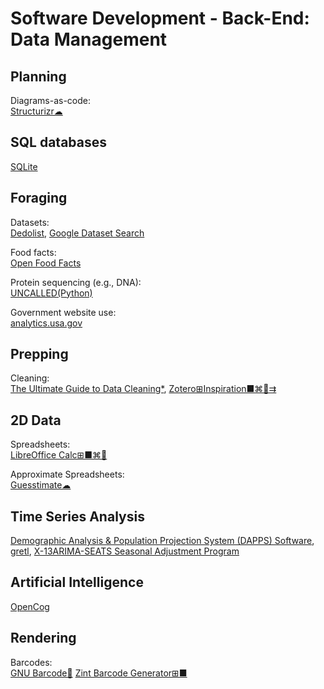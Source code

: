 # Software Development - Back-End: Data Management

## Planning

Diagrams-as-code:  
[Structurizr☁](https://structurizr.com/)

## SQL databases

[SQLite](https://sqlite.org/index.html)

## Foraging

Datasets:  
[Dedolist](https://dedolist.com/),
[Google Dataset Search](https://toolbox.google.com/datasetsearch)

Food facts:  
[Open Food Facts](https://openfoodfacts.org)

Protein sequencing (e.g., DNA):  
[UNCALLED(Python)](https://github.com/skovaka/UNCALLED)

Government website use:  
[analytics.usa.gov](https://analytics.usa.gov/)

## Prepping

Cleaning:  
[The Ultimate Guide to Data Cleaning*](https://towardsdatascience.com/the-ultimate-guide-to-data-cleaning-3969843991d4),
[Zotero⊞Inspiration■⌘🐧⇉](https://www.zotero.org/)

## 2D Data

Spreadsheets:  
[LibreOffice Calc⊞■⌘🐧](https://www.libreoffice.org/)

Approximate Spreadsheets:  
[Guesstimate☁](https://www.getguesstimate.com/)

## Time Series Analysis

[Demographic Analysis & Population Projection System (DAPPS) Software](https://www.census.gov/data/software/dapps.html),
[gretl](http://gretl.sourceforge.net/),
[X-13ARIMA-SEATS Seasonal Adjustment Program](https://www.census.gov/data/software/x13as.html)

## Artificial Intelligence

[OpenCog](https://opencog.org/)

## Rendering

Barcodes:  
[GNU Barcode🐧](https://www.gnu.org/software/barcode/)
[Zint Barcode Generator⊞■](https://sourceforge.net/projects/zint/)
